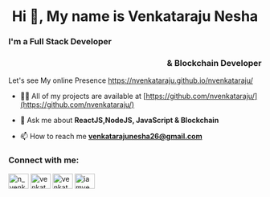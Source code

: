 

<h1 align="center">Hi 👋, My name is  Venkataraju Nesha</h1>
<h3 align="left"> I'm a Full Stack Developer </h3>
<h3 align="right"> & Blockchain Developer </h3>

Let's see My online Presence https://nvenkataraju.github.io/nvenkataraju/


- 👨‍💻 All of my projects are available at [https://github.com/nvenkataraju/](https://github.com/nvenkataraju/)

- 💬 Ask me about **ReactJS,NodeJS, JavaScript & Blockchain**

- 📫 How to reach me **venkatarajunesha26@gmail.com**

<h3 align="left">Connect with me:</h3>
<p align="left">
<a href="https://twitter.com/n_venkata_raju" target="blank"><img align="center" src="https://raw.githubusercontent.com/rahuldkjain/github-profile-readme-generator/master/src/images/icons/Social/twitter.svg" alt="n_venkata_raju" height="30" width="40" /></a>
<a href="https://linkedin.com/in/venkata-raju-nesha-646991216" target="blank"><img align="center" src="https://raw.githubusercontent.com/rahuldkjain/github-profile-readme-generator/master/src/images/icons/Social/linked-in-alt.svg" alt="venkata-raju-nesha-646991216" height="30" width="40" /></a>
<a href="https://fb.com/venkataraju.nesha.98" target="blank"><img align="center" src="https://raw.githubusercontent.com/rahuldkjain/github-profile-readme-generator/master/src/images/icons/Social/facebook.svg" alt="venkataraju.nesha.98" height="30" width="40" /></a>
<a href="https://instagram.com/iamvenkataraju/" target="blank"><img align="center" src="https://raw.githubusercontent.com/rahuldkjain/github-profile-readme-generator/master/src/images/icons/Social/instagram.svg" alt="iamvenkataraju/" height="30" width="40" /></a>
</p>

